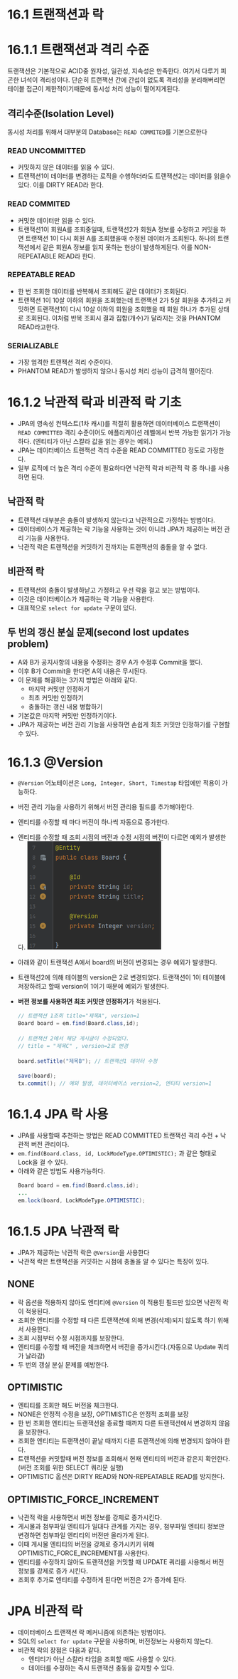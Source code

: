 # 16.1 트랜잭션과 락

# 16.1.1 트랜잭션과 격리 수준

트랜잭션은 기본적으로 ACID중 원자성, 일관성, 지속성은 만족한다. 여기서 다루기 피곤한 녀석이 격리성이다. 단순히 트랜잭션 간에 간섭이 없도록 격리성을 분리해버리면 테이블 접근이 제한적이기때문에 동시성 처리 성능이 떨어지게된다.

## 격리수준(Isolation Level)

동시성 처리를 위해서 대부분의 Database는 `READ COMMITED`를 기본으로한다

### READ UNCOMMITTED

- 커밋하지 않은 데이터를 읽을 수 있다.
- 트랜잭션1이 데이터를 변경하는 로직을 수행하더라도 트랜잭션2는 데이터를 읽을수 있다. 이를 DIRTY READ라 한다.

### READ COMMITED

- 커밋한 데이터만 읽을 수 있다.
- 트랜잭션1이 회원A를 조회중일때, 트랜잭션2가 회원A 정보를 수정하고 커밋을 하면 트랜잭션 1이 다시 회원 A를 조회했을때 수정된 데이터가 조회된다. 하나의 트랜잭션에서 같은 회원A 정보를 읽지 못하는 현상이 발생하게된다. 이를 NON-REPEATABLE READ라 한다.

### REPEATABLE READ

- 한 번 조회한 데이터를 반복해서 조회해도 같은 데이터가 조회된다.
- 트랜잭션 1이 10살 이하의 회원을 조회했는데 트랜잭션 2가 5살 회원을 추가하고 커밋하면 트랜잭션1이 다시 10살 이하의 회원을 조회했을 때 회원 하나가 추가된 상태로 조회된다. 이처럼 반복 조회시 결과 집합(개수)가 달라지는 것을 PHANTOM READ라고한다.

### SERIALIZABLE

- 가장 엄격한 트랜잭션 격리 수준이다.
- PHANTOM READ가 발생하지 않으나 동시성 처리 성능이 급격히 떨어진다.

# 16.1.2 낙관적 락과 비관적 락 기초

- JPA의 영속성 컨텍스트(1차 캐시)를 적절히 활용하면 데이터베이스 트랜잭션이 `READ COMMITTED` 격리 수준이어도 애플리케이션 레벨에서 반복 가능한 읽기가 가능하다. (엔티티가 아닌 스칼라 값을 읽는 경우는 예외.)
- JPA는 데이터베이스 트랜잭션 격리 수준을 READ COMMITTED 정도로 가정한다.
- 일부 로직에 더 높은 격리 수준이 필요하다면 낙관적 락과 비관적 락 중 하나를 사용하면 된다.

## 낙관적 락

- 트랜잭션 대부분은 충돌이 발생하지 않는다고 낙관적으로 가정하는 방법이다.
- 데이터베이스가 제공하는 락 기능을 사용하는 것이 아니라 JPA가 제공하는 버전 관리 기능을 사용한다.
- 낙관적 락은 트랜잭션을 커밋하기 전까지는 트랜잭션의 충돌을 알 수 없다.

## 비관적 락

- 트랜잭션의 충돌이 발생하낟고 가정하고 우선 락을 걸고 보는 방법이다.
- 이것은 데이터베이스가 제공하는 락 기능을 사용한다.
- 대표적으로 `select for update` 구문이 있다.

## 두 번의 갱신 분실 문제(second lost updates problem)

- A와 B가 공지사항의 내용을 수정하는 경우 A가 수정후 Commit을 했다.
- 이후 B가 Commit을 한다면 A의 내용은 무시된다.
- 이 문제를 해결하는 3가지 방법은 아래와 같다.
  - 마지막 커밋만 인정하기
  - 최초 커밋만 인정하기
  - 충돌하는 갱신 내용 병합하기
- 기본값은 마지막 커밋만 인정하기이다.
- JPA가 제공하는 버전 관리 기능을 사용하면 손쉽게 최초 커밋만 인정하기를 구현할 수 있다.

# 16.1.3 @Version

- `@Version` 어노테이션은 `Long, Integer, Short, Timestap` 타입에만 적용이 가능하다.
- 버전 관리 기능을 사용하기 위해서 버전 관리용 필드를 추가해야한다.
- 엔티티를 수정할 때 마다 버전이 하나씩 자동으로 증가한다.
- 엔티티를 수정할 때 조회 시점의 버전과 수정 시점의 버전이 다르면 예외가 발생한다.
  ![Untitled](./images/16-1/Untitled.png)
- 아래와 같이 트랜잭션 A에서 board의 버전이 변경되는 경우 예외가 발생한다.
- 트랜잭션2에 의해 테이블의 version은 2로 변경되었다. 트랜잭션이 1이 테이블에 저장하려고 할때 version이 1이기 때문에 예외가 발생한다.
- **버전 정보를 사용하면 최초 커밋만 인정하기**가 적용된다.

  ```java
  // 트랜잭션 1조회 title="제목A", version=1
  Board board = em.find(Board.class,id);

  // 트랜잭션 2에서 해당 게시글이 수정되었다.
  // title = "제목C" , version=2로 변경

  board.setTitle("제목B"); // 트랜잭션1 데이터 수정

  save(board);
  tx.commit(); // 예외 발생, 데이터베이스 version=2, 엔티티 version=1
  ```

# 16.1.4 JPA 락 사용

- JPA를 사용할때 추천하는 방법은 READ COMMITTED 트랜잭션 격리 수전 + 낙관적 버전 관리이다.
- `em.find(Board.class, id, LockModeType.OPTIMISTIC);` 과 같은 형태로 Lock을 걸 수 있다.
- 아래와 같은 방법도 사용가능하다.
  ```java
  Board board = em.find(Board.class,id);
  ...
  em.lock(board, LockModeType.OPTIMISTIC);
  ```

# 16.1.5 JPA 낙관적 락

- JPA가 제공하는 낙관적 락은 `@Version`을 사용한다
- 낙관적 락은 트랜잭션을 커밋하는 시점에 충돌을 알 수 있다는 특징이 있다.

## NONE

- 락 옵션을 적용하지 않아도 엔티티에 `@Version` 이 적용된 필드만 있으면 낙관적 락이 적용된다.
- 조회한 엔티티를 수정할 때 다른 트랜잭션에 의해 변경(삭제)되지 않도록 하기 위해서 사용한다.
- 조회 시점부터 수정 시점까지를 보장한다.
- 엔티티를 수정할 때 버전을 체크하면서 버전을 증가시킨다.(자동으로 Update 쿼리가 날라감)
- 두 번의 갱실 분실 문제를 예방한다.

## OPTIMISTIC

- 엔티티를 조회만 해도 버전을 체크한다.
- NONE은 안정적 수정을 보장, OPTIMISTIC은 안정적 조회를 보장
- 한 번 조회한 엔티티는 트랜잭션을 종료할 때까지 다른 트랜잭션에서 변경하지 않음을 보장한다.
- 조회한 엔티티는 트랜잭션이 끝날 때까지 다른 트랜잭션에 의해 변경되지 않아야 한다.
- 트랜잭션을 커밋할때 버전 정보를 조회해서 현재 엔티티의 버전과 같은지 확인한다. (버전 조회를 위한 SELECT 쿼리문 실행)
- OPTIMISTIC 옵션은 DIRTY READ와 NON-REPEATABLE READ를 방지한다.

## OPTIMISTIC_FORCE_INCREMENT

- 낙관적 락을 사용하면서 버전 정보를 강제로 증가시킨다.
- 게시물과 첨부파일 엔티티가 일대다 관계를 가지는 경우, 첨부파일 엔티티 정보만 변경하면 첨부파일 엔티티의 버전만 올라가게 된다.
- 이때 게시물 엔티티의 버전을 강제로 증가시키키 위해 OPTIMISTIC_FORCE_INCREMENT를 사용한다.
- 엔티티를 수정하지 않아도 트랜잭션을 커밋할 때 UPDATE 쿼리를 사용해서 버전 정보를 강제로 증가 시킨다.
- 조회후 추가로 엔티티를 수정하게 된다면 버전은 2가 증가헤 된다.

# JPA 비관적 락

- 데이터베이스 트랜잭션 락 메커니즘에 의존하는 방법이다.
- SQL의 `select for update` 구문을 사용하며, 버전정보는 사용하지 않는다.
- 비관적 락의 장점은 다음과 같다.
  - 엔티티가 아닌 스칼라 타입을 조회할 때도 사용할 수 있다.
  - 데이터를 수정하는 즉시 트랜잭션 충동을 감지할 수 있다.

